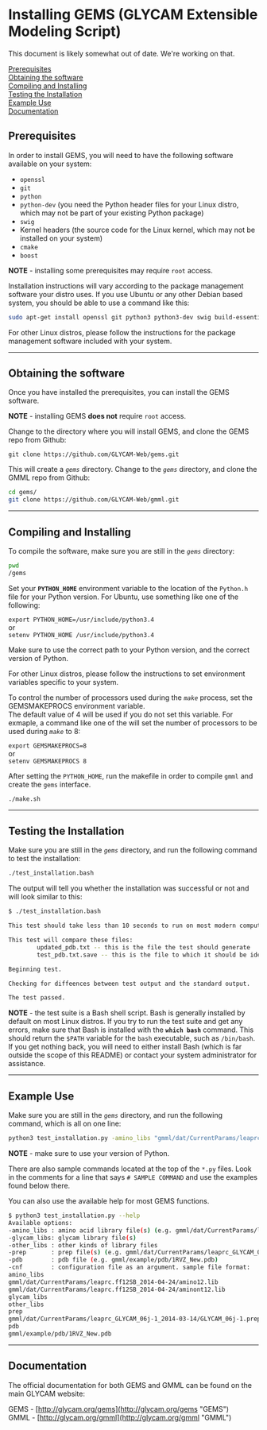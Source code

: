 # Installing GEMS (GLYCAM Extensible Modeling Script)

This document is likely somewhat out of date.  We're working on that.

[Prerequisites](#prerequisites)  
[Obtaining the software](#obtaining-the-software)  
[Compiling and Installing](#compiling-and-installing)  
[Testing the Installation](#testing-the-installation)  
[Example Use](#example-use)  
[Documentation](#documentation)  

## Prerequisites

In order to install GEMS, you will need to have the following software available on your system: 

* `openssl` 
* `git` 
* `python`   
* `python-dev` (you need the Python header files for your Linux distro, which may not be part of your existing Python package)
* `swig` 
* Kernel headers (the source code for the Linux kernel, which may not be installed on your system)
* `cmake`
* `boost`

**NOTE** - installing some prerequisites may require `root` access.

Installation instructions will vary according to the package management software your distro uses.  If you use Ubuntu or any other Debian based system, you should be able to use a command like this:

```bash
sudo apt-get install openssl git python3 python3-dev swig build-essential cmake libboost-all-dev 
```
For other Linux distros, please follow the instructions for the package management software included with your system. 

---

## Obtaining the software

Once you have installed the prerequisites, you can install the GEMS software. 

**NOTE** - installing GEMS **does not** require `root` access. 

Change to the directory where you will install GEMS, and clone the GEMS repo from Github: 

`git clone https://github.com/GLYCAM-Web/gems.git`

This will create a *`gems`* directory. Change to the *`gems`* directory, and clone the GMML repo from Github: 

```bash
cd gems/
git clone https://github.com/GLYCAM-Web/gmml.git
```

---

## Compiling and Installing

To compile the software, make sure you are still in the *`gems`* directory: 

```bash
pwd
/gems
```

Set your **`PYTHON_HOME`** environment variable to the location of the `Python.h` file for your Python version. For Ubuntu, use something like one of the following: 

`export PYTHON_HOME=/usr/include/python3.4`   
or   
`setenv PYTHON_HOME /usr/include/python3.4`  

Make sure to use the correct path to your Python version, and the correct version of Python. 

For other Linux distros, please follow the instructions to set environment variables specific to your system. 

To control the number of processors used during the *`make`* process, set the GEMSMAKEPROCS environment variable.  
The default value of 4 will be used if you do not set this variable. For exmaple, a command like one of the 
will set the number of processors to be used during *`make`* to 8:

`export GEMSMAKEPROCS=8`   
or   
`setenv GEMSMAKEPROCS 8`  

After setting the `PYTHON_HOME`, run the makefile in order to compile `gmml` and create the `gems` interface. 

```bash
./make.sh
```
---

## Testing the Installation

Make sure you are still in the *`gems`* directory, and run the following command to test the installation: 

```bash
./test_installation.bash
```
The output will tell you whether the installation was successful or not and will look similar to this:

```bash
$ ./test_installation.bash

This test should take less than 10 seconds to run on most modern computers.

This test will compare these files:
        updated_pdb.txt -- this is the file the test should generate
        test_pdb.txt.save -- this is the file to which it should be identical

Beginning test.

Checking for diffeences between test output and the standard output.

The test passed.
```        

**NOTE** - the test suite is a Bash shell script. Bash is generally installed by default on most Linux distros. If you try to run the test suite and get any errors, make sure that Bash is installed with the **`which bash`** command. This should return the `$PATH` variable for the `bash` executable, such as `/bin/bash`. If you get nothing back, you will need to either install Bash (which is far outside the scope of this README) or contact your system administrator for assistance. 

---

## Example Use

Make sure you are still in the *`gems`* directory, and run the following command, which is all on one line:   

```bash
python3 test_installation.py -amino_libs "gmml/dat/CurrentParams/leaprc.ff12SB_2014-04-24/amino12.lib","gmml/dat/CurrentParams/leaprc.ff12SB_2014-04-24/aminont12.lib","gmml/dat/CurrentParams/leaprc.ff12SB_2014-04-24/aminoct12.lib" -prep "gmml/dat/CurrentParams/leaprc_GLYCAM_06j-1_2014-03-14/GLYCAM_06j-1.prep" -pdb "gmml/example/pdb/Small_to_test.pdb" > testing.log 2&> testing.error
```
**NOTE** - make sure to use your version of Python. 

There are also sample commands located at the top of the `*.py` files. Look in the comments for a line that says `# SAMPLE COMMAND` and use the examples found below there. 

You can also use the available help for most GEMS functions. 

```bash
$ python3 test_installation.py --help
Available options:
-amino_libs : amino acid library file(s) (e.g. gmml/dat/CurrentParams/leaprc.ff12SB_2014-04-24/amino12.lib)
-glycam_libs: glycam library file(s)
-other_libs : other kinds of library files
-prep       : prep file(s) (e.g. gmml/dat/CurrentParams/leaprc_GLYCAM_06j-1_2014-03-14/GLYCAM_06j-1.prep)
-pdb        : pdb file (e.g. gmml/example/pdb/1RVZ_New.pdb)
-cnf        : configuration file as an argument. sample file format:
amino_libs
gmml/dat/CurrentParams/leaprc.ff12SB_2014-04-24/amino12.lib
gmml/dat/CurrentParams/leaprc.ff12SB_2014-04-24/aminont12.lib
glycam_libs
other_libs
prep
gmml/dat/CurrentParams/leaprc_GLYCAM_06j-1_2014-03-14/GLYCAM_06j-1.prep
pdb
gmml/example/pdb/1RVZ_New.pdb
```

---

## Documentation

The official documentation for both GEMS and GMML can be found on the main GLYCAM website: 

GEMS - [http://glycam.org/gems](http://glycam.org/gems "GEMS")  
GMML - [http://glycam.org/gmml](http://glycam.org/gmml "GMML")

